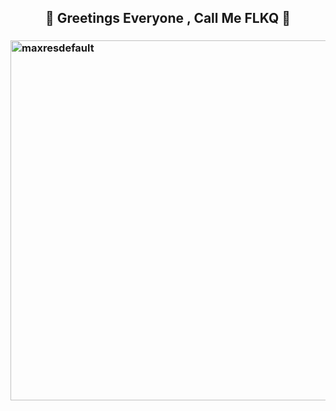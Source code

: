  ## <p align="center">👋 Greetings Everyone , Call Me FLKQ 👋</p>

### <img src="https://live.staticflickr.com/65535/51926695765_bbb6be0095_b.jpg" width="1024" height="576" alt="maxresdefault"/>

<p align="center">










